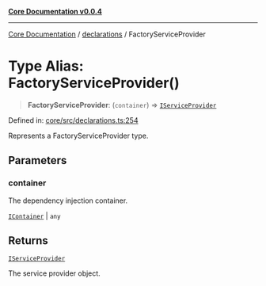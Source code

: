 [**Core Documentation v0.0.4**](../../README.md)

***

[Core Documentation](../../modules.md) / [declarations](../README.md) / FactoryServiceProvider

# Type Alias: FactoryServiceProvider()

> **FactoryServiceProvider**: (`container`) => [`IServiceProvider`](../interfaces/IServiceProvider.md)

Defined in: [core/src/declarations.ts:254](https://github.com/stonemjs/core/blob/d2167ff53d508d3a75c05f0cf962180518d3e061/src/declarations.ts#L254)

Represents a FactoryServiceProvider type.

## Parameters

### container

The dependency injection container.

[`IContainer`](IContainer.md) | `any`

## Returns

[`IServiceProvider`](../interfaces/IServiceProvider.md)

The service provider object.

